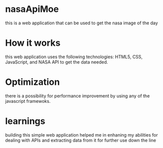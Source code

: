 # nasaApiMoe
this is a web application that can be used to get the nasa image of the day 
# How it works
this web application uses the following technologies: HTML5, CSS, JavaScript, and NASA API to get the data needed.
# Optimization
there is a possibility for performance improvement by using any of the javascript framewoks.
# learnings
building this simple web application helped me in enhaning my abilities for dealing with APIs and extracting data from it for further use down the line 
